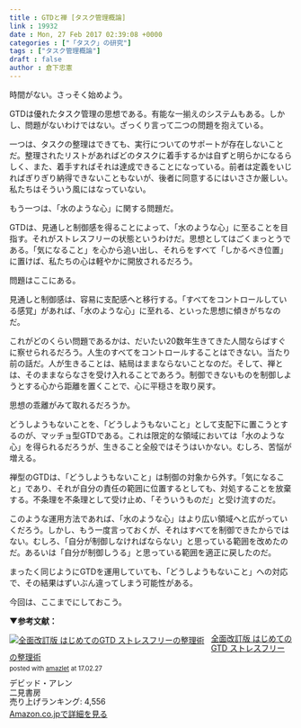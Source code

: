 ```yaml
---
title : GTDと禅 [タスク管理概論]
link : 19932
date : Mon, 27 Feb 2017 02:39:08 +0000
categories : ["「タスク」の研究"]
tags : ["タスク管理概論"]
draft : false
author : 倉下忠憲
---
```


時間がない。さっそく始めよう。

GTDは優れたタスク管理の思想である。有能な一揃えのシステムもある。しかし、問題がないわけではない。ざっくり言って二つの問題を抱えている。

一つは、タスクの整理はできても、実行についてのサポートが存在しないことだ。整理されたリストがあればどのタスクに着手するかは自ずと明らかになるらしく、また、着手すればそれは達成できることになっている。前者は定義をいじればぎりぎり納得できないこともないが、後者に同意するにはいささか厳しい。私たちはそういう風にはなっていない。

もう一つは、「水のような心」に関する問題だ。

GTDは、見通しと制御感を得ることによって、「水のような心」に至ることを目指す。それがストレスフリーの状態というわけだ。思想としてはごくまっとうである。「気になること」を心から追い出し、それらをすべて「しかるべき位置」に置けば、私たちの心は軽やかに開放されるだろう。

問題はここにある。

見通しと制御感は、容易に支配感へと移行する。「すべてをコントロールしている感覚」があれば、「水のような心」に至れる、といった思想に傾きがちなのだ。

これがどのくらい問題であるかは、だいたい20数年生きてきた人間ならばすぐに察せられるだろう。人生のすべてをコントロールすることはできない。当たり前の話だ。人が生きることは、結局はままならないことなのだ。そして、禅とは、そのままならなさを受け入れることであろう。制御できないものを制御しようとする心から距離を置くことで、心に平穏さを取り戻す。

思想の乖離がみて取れるだろうか。

どうしようもないことを、「どうしようもないこと」として支配下に置こうとするのが、マッチョ型GTDである。これは限定的な領域においては「水のような心」を得られるだろうが、生きること全般ではそうはいかない。むしろ、苦悩が増える。

禅型のGTDは、「どうしようもないこと」は制御の対象から外す。「気になること」であり、それが自分の責任の範囲に位置するとしても、対処することを放棄する。不条理を不条理として受け止め、「そういうものだ」と受け流すのだ。

このような運用方法であれば、「水のような心」はより広い領域へと広がっていくだろう。しかし、もう一度言っておくが、それはすべてを制御できたからではない。むしろ、「自分が制御しなければならない」と思っている範囲を改めたのだ。あるいは「自分が制御しうる」と思っている範囲を適正に戻したのだ。

まったく同じようにGTDを運用していても、「どうしようもないこと」への対応で、その結果はずいぶん違ってしまう可能性がある。

今回は、ここまでにしておこう。

<strong>▼参考文献：</strong>

<div class="amazlet-box" style="margin-bottom:0px;"><div class="amazlet-image" style="float:left;margin:0px 12px 1px 0px;"><a href="http://www.amazon.co.jp/exec/obidos/ASIN/4576151878/rashita1000-22/ref=nosim/" name="amazletlink" target="_blank"><img src="https://images-fe.ssl-images-amazon.com/images/I/41Gfb0smOyL._SL160_.jpg" alt="全面改訂版 はじめてのGTD ストレスフリーの整理術" style="border: none;" /></a></div><div class="amazlet-info" style="line-height:120%; margin-bottom: 10px"><div class="amazlet-name" style="margin-bottom:10px;line-height:120%"><a href="http://www.amazon.co.jp/exec/obidos/ASIN/4576151878/rashita1000-22/ref=nosim/" name="amazletlink" target="_blank">全面改訂版 はじめてのGTD ストレスフリーの整理術</a><div class="amazlet-powered-date" style="font-size:80%;margin-top:5px;line-height:120%">posted with <a href="http://www.amazlet.com/" title="amazlet" target="_blank">amazlet</a> at 17.02.27</div></div><div class="amazlet-detail">デビッド・アレン <br />二見書房 <br />売り上げランキング: 4,556<br /></div><div class="amazlet-sub-info" style="float: left;"><div class="amazlet-link" style="margin-top: 5px"><a href="http://www.amazon.co.jp/exec/obidos/ASIN/4576151878/rashita1000-22/ref=nosim/" name="amazletlink" target="_blank">Amazon.co.jpで詳細を見る</a></div></div></div><div class="amazlet-footer" style="clear: left"></div></div>



